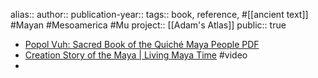 alias::
author:: 
publication-year::
tags:: book, reference, #[[ancient text]] #Mayan #Mesoamerica #Mu 
project:: [[Adam's Atlas]] 
public:: true

- [Popol Vuh: Sacred Book of the Quiché Maya People PDF](https://www.mesoweb.com/publications/Christenson/PopolVuh.pdf)
- [Creation Story of the Maya | Living Maya Time](https://maya.nmai.si.edu/the-maya/creation-story-maya) #video
-